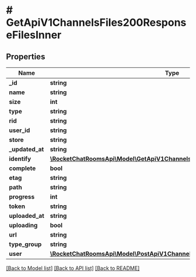 # # GetApiV1ChannelsFiles200ResponseFilesInner

## Properties

Name | Type | Description | Notes
------------ | ------------- | ------------- | -------------
**_id** | **string** |  | [optional]
**name** | **string** |  | [optional]
**size** | **int** |  | [optional]
**type** | **string** |  | [optional]
**rid** | **string** |  | [optional]
**user_id** | **string** |  | [optional]
**store** | **string** |  | [optional]
**_updated_at** | **string** |  | [optional]
**identify** | [**\RocketChatRoomsApi\Model\GetApiV1ChannelsFiles200ResponseFilesInnerIdentify**](GetApiV1ChannelsFiles200ResponseFilesInnerIdentify.md) |  | [optional]
**complete** | **bool** |  | [optional]
**etag** | **string** |  | [optional]
**path** | **string** |  | [optional]
**progress** | **int** |  | [optional]
**token** | **string** |  | [optional]
**uploaded_at** | **string** |  | [optional]
**uploading** | **bool** |  | [optional]
**url** | **string** |  | [optional]
**type_group** | **string** |  | [optional]
**user** | [**\RocketChatRoomsApi\Model\PostApiV1ChannelsCreate200ResponseChannelU**](PostApiV1ChannelsCreate200ResponseChannelU.md) |  | [optional]

[[Back to Model list]](../../README.md#models) [[Back to API list]](../../README.md#endpoints) [[Back to README]](../../README.md)

